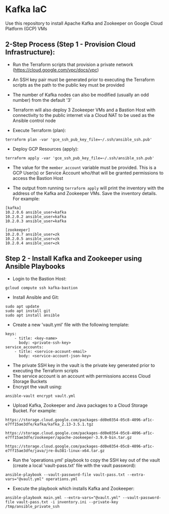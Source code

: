# Kafka IaC 

Use this repository to install Apache Kafka and Zookeeper on Google Cloud Platform (GCP) VMs

## 2-Step Process (Step 1 - Provision Cloud Infrastructure):

* Run the Terraform scripts that provision a private network (https://cloud.google.com/vpc/docs/vpc)

* An SSH key pair must be generated prior to executing the Terraform scripts as the path to the public key must be provided

* The number of Kafka nodes can also be modified (usually an odd number) from the default '3'

* Terraform will also deploy 3 Zookeeper VMs and a Bastion Host with connectivity to the public internet via a Cloud NAT to be used as the Ansible control node

* Execute Terraform (plan):

```
terraform plan -var 'gce_ssh_pub_key_file=~/.ssh/ansible_ssh.pub'
```

* Deploy GCP Resources (apply):

```
terraform apply -var 'gce_ssh_pub_key_file=~/.ssh/ansible_ssh.pub'
```

* The value for the ```member_account``` variable must be provided. This is a GCP User(s) or Service Account who/that will be granted permissions to access the Bastion Host

* The output from running ```terraform apply``` will print the inventory with the address of the Kafka and Zookeeper VMs. Save the inventory details. For example: 

```
[kafka]
10.2.0.6 ansible_user=kafka
10.2.0.2 ansible_user=kafka
10.2.0.3 ansible_user=kafka

[zookeeper]
10.2.0.7 ansible_user=zk
10.2.0.5 ansible_user=zk
10.2.0.4 ansible_user=zk
```

## Step 2 - Install Kafka and Zookeeper using Ansible Playbooks

* Login to the Bastion Host:

```
gcloud compute ssh kafka-bastion
```

* Install Ansible and Git:

```
sudo apt update
sudo apt install git
sudo apt install ansible
```

* Create a new 'vault.yml' file with the following template:

```
keys:
    - title: <key-name>
      body: <private-ssh-key>
service_accounts:
    - title: <service-account-email>
      body: <service-account-json-key>
```

* The private SSH key in the vault is the private key generated prior to executing the Terraform scripts
* The service account is an account with permissions access Cloud Storage Buckets
* Encrypt the vault using:

```
ansible-vault encrypt vault.yml
```

* Upload Kafka, Zookeeper and Java packages to a Cloud Storage Bucket. For example:

```
https://storage.cloud.google.com/packages-dd0e0354-05c8-4096-af1c-e7ff15ae3dfe/kafka/kafka_2.13-3.5.1.tgz

https://storage.cloud.google.com/packages-dd0e0354-05c8-4096-af1c-e7ff15ae3dfe/zookeeper/apache-zookeeper-3.9.0-bin.tar.gz

https://storage.cloud.google.com/packages-dd0e0354-05c8-4096-af1c-e7ff15ae3dfe/java/jre-8u381-linux-x64.tar.gz
```

* Run the 'operations.yml' playbook to copy the SSH key out of the vault (create a local 'vault-pass.txt' file with the vault password):

```
ansible-playbook --vault-password-file vault-pass.txt --extra-vars="@vault.yml" operations.yml
```

* Execute the playbook which installs Kafka and Zookeeper:

```
ansible-playbook main.yml --extra-vars="@vault.yml" --vault-password-file vault-pass.txt -i inventory.ini --private-key /tmp/ansible_private_ssh
```
